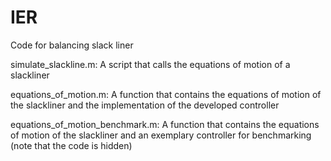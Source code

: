 # IER
Code for balancing slack liner


simulate_slackline.m:
A script that calls the equations of motion of a slackliner

equations_of_motion.m:
A function that contains the equations of motion of the slackliner and the implementation of the developed controller

equations_of_motion_benchmark.m:
A function that contains the equations of motion of the slackliner and an exemplary controller for benchmarking (note that the code is hidden)

